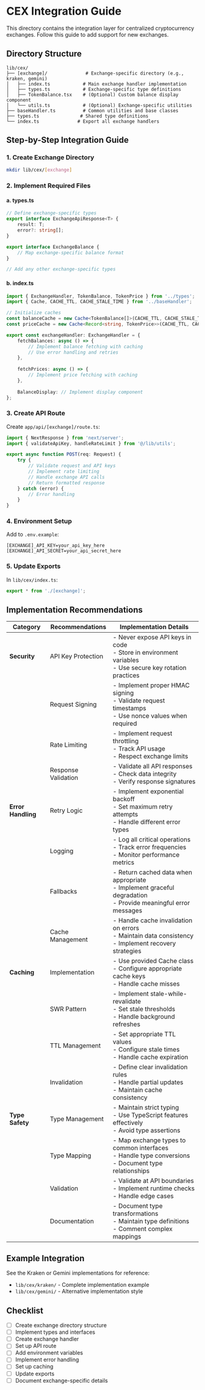 # CEX Integration Guide

This directory contains the integration layer for centralized cryptocurrency exchanges. Follow this guide to add support for new exchanges.

## Directory Structure

```
lib/cex/
├── [exchange]/              # Exchange-specific directory (e.g., kraken, gemini)
│   ├── index.ts            # Main exchange handler implementation
│   ├── types.ts            # Exchange-specific type definitions
│   ├── TokenBalance.tsx    # (Optional) Custom balance display component
│   └── utils.ts            # (Optional) Exchange-specific utilities
├── baseHandler.ts          # Common utilities and base classes
├── types.ts               # Shared type definitions
└── index.ts              # Export all exchange handlers
```

## Step-by-Step Integration Guide

### 1. Create Exchange Directory
```bash
mkdir lib/cex/[exchange]
```

### 2. Implement Required Files

#### a. types.ts
```typescript
// Define exchange-specific types
export interface ExchangeApiResponse<T> {
    result: T;
    error?: string[];
}

export interface ExchangeBalance {
    // Map exchange-specific balance format
}

// Add any other exchange-specific types
```

#### b. index.ts
```typescript
import { ExchangeHandler, TokenBalance, TokenPrice } from '../types';
import { Cache, CACHE_TTL, CACHE_STALE_TIME } from '../baseHandler';

// Initialize caches
const balanceCache = new Cache<TokenBalance[]>(CACHE_TTL, CACHE_STALE_TIME);
const priceCache = new Cache<Record<string, TokenPrice>>(CACHE_TTL, CACHE_STALE_TIME);

export const exchangeHandler: ExchangeHandler = {
    fetchBalances: async () => {
        // Implement balance fetching with caching
        // Use error handling and retries
    },
    
    fetchPrices: async () => {
        // Implement price fetching with caching
    },
    
    BalanceDisplay: // Implement display component
};
```

### 3. Create API Route

Create `app/api/[exchange]/route.ts`:
```typescript
import { NextResponse } from 'next/server';
import { validateApiKey, handleRateLimit } from '@/lib/utils';

export async function POST(req: Request) {
    try {
        // Validate request and API keys
        // Implement rate limiting
        // Handle exchange API calls
        // Return formatted response
    } catch (error) {
        // Error handling
    }
}
```

### 4. Environment Setup

Add to `.env.example`:
```env
[EXCHANGE]_API_KEY=your_api_key_here
[EXCHANGE]_API_SECRET=your_api_secret_here
```

### 5. Update Exports

In `lib/cex/index.ts`:
```typescript
export * from './[exchange]';
```

## Implementation Recommendations

| Category | Recommendations | Implementation Details |
|----------|--------------|----------------------|
| **Security** | API Key Protection | - Never expose API keys in code<br>- Store in environment variables<br>- Use secure key rotation practices |
| | Request Signing | - Implement proper HMAC signing<br>- Validate request timestamps<br>- Use nonce values when required |
| | Rate Limiting | - Implement request throttling<br>- Track API usage<br>- Respect exchange limits |
| | Response Validation | - Validate all API responses<br>- Check data integrity<br>- Verify response signatures |
| **Error Handling** | Retry Logic | - Implement exponential backoff<br>- Set maximum retry attempts<br>- Handle different error types |
| | Logging | - Log all critical operations<br>- Track error frequencies<br>- Monitor performance metrics |
| | Fallbacks | - Return cached data when appropriate<br>- Implement graceful degradation<br>- Provide meaningful error messages |
| | Cache Management | - Handle cache invalidation on errors<br>- Maintain data consistency<br>- Implement recovery strategies |
| **Caching** | Implementation | - Use provided Cache class<br>- Configure appropriate cache keys<br>- Handle cache misses |
| | SWR Pattern | - Implement stale-while-revalidate<br>- Set stale thresholds<br>- Handle background refreshes |
| | TTL Management | - Set appropriate TTL values<br>- Configure stale times<br>- Handle cache expiration |
| | Invalidation | - Define clear invalidation rules<br>- Handle partial updates<br>- Maintain cache consistency |
| **Type Safety** | Type Management | - Maintain strict typing<br>- Use TypeScript features effectively<br>- Avoid type assertions |
| | Type Mapping | - Map exchange types to common interfaces<br>- Handle type conversions<br>- Document type relationships |
| | Validation | - Validate at API boundaries<br>- Implement runtime checks<br>- Handle edge cases |
| | Documentation | - Document type transformations<br>- Maintain type definitions<br>- Comment complex mappings |

## Example Integration

See the Kraken or Gemini implementations for reference:
- `lib/cex/kraken/` - Complete implementation example
- `lib/cex/gemini/` - Alternative implementation style

## Checklist

- [ ] Create exchange directory structure
- [ ] Implement types and interfaces
- [ ] Create exchange handler
- [ ] Set up API route
- [ ] Add environment variables
- [ ] Implement error handling
- [ ] Set up caching
- [ ] Update exports
- [ ] Document exchange-specific details

